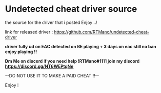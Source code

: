 # Undetected cheat driver source 

the source for the driver that i posted Enjoy ..!

link for released driver : https://github.com/RTMano/undetected-cheat-driver

**driver fully ud on EAC detected on BE playing + 3 days on eac still no ban enjoy playing !!**

**Dm Me on discord if you need help !RTMano#1111 join my discord https://discord.gg/NT6WEPtqNe**

--DO NOT USE IT TO MAKE A PAID CHEAT !!--

Enjoy !
